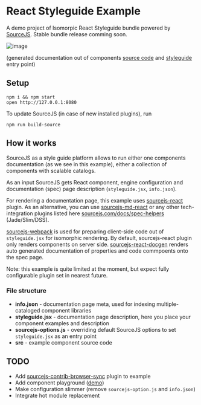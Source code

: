 # React Styleguide Example

A demo project of Isomorpic React Styleguide bundle powered by [SourceJS](http://sourcejs.com). Stable bundle release comming soon.

![image](http://d.pr/i/19V9M)

(generated documentation out of components [source code](https://github.com/sourcejs/react-styleguide-example/blob/master/src/index.jsx) and [styleguide](https://github.com/sourcejs/react-styleguide-example/blob/master/styleguide.jsx) entry point)

## Setup

```
npm i && npm start
open http://127.0.0.1:8080
```

To update SourceJS (in case of new installed plugins), run

```
npm run build-source
```

## How it works

SourceJS as a style guide platform allows to run either one components documentation (as we see in this example), either a collection of components with scalable catalogs.

As an input SourceJS gets React component, engine configuration and documentation (spec) page description (`styleguide.jsx`, `info.json`).

For rendering a documentation page, this example uses [sourcejs-react](https://github.com/szarouski/sourcejs-react) plugin. As an alternative, you can use [sourcejs-md-react](https://github.com/mik01aj/sourcejs-md-react) or any other tech-integration plugins listed here [sourcejs.com/docs/spec-helpers](http://sourcejs.com/docs/spec-helpers/#plugins) (Jade/Slim/DSS).

[sourcejs-webpack](https://github.com/sourcejs/sourcejs-webpack) is used for preparing client-side code out of `styleguide.jsx` for isomorphic rendering. By default, sourcejs-react plugin only renders components on server side.
[sourcejs-react-docgen](https://github.com/sourcejs/sourcejs-react-docgen) renders auto generated documentation of properties and code commpoents onto the spec page.

Note: this example is quite limited at the moment, but expect fully configurable plugin set in nearest future.

### File structure

* **info.json** - documentation page meta, used for indexing multiple-cataloged component libraries
* **styleguide.jsx** - documentation page description, here you place your component examples and description
* **sourcejs-options.js** - overriding default SourceJS options to set `styleguide.jsx` as an entry point
* **src** - example component source code

## TODO

* Add [sourcejs-contrib-browser-sync](https://github.com/sourcejs/sourcejs-contrib-browser-sync) plugin to example
* Add component playground ([demo](http://projects.formidablelabs.com/component-playground/))
* Make configuration slimmer (remove `sourcejs-option.js` and `info.json`)
* Integrate hot module replacement

